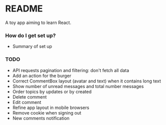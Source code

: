 # README #

A toy app aiming to learn React.

### How do I get set up? ###

* Summary of set up


### TODO ###

* API requests pagination and filtering: don't fetch all data  
* Add an action for the burger  
* Correct CommentBox layout (avatar and text) when it contains long text  
* Show number of unread messages and total number messages  
* Order topics by updates or by created  
* Delete comment  
* Edit comment  
* Refine app layout in mobile browsers  
* Remove cookie when signing out  
* New comments notification  

